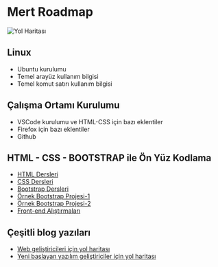 # Mert Roadmap

![Yol Haritası](https://cdn.webrazzi.com/uploads/2017/05/roadmap.jpg)

## Linux

- Ubuntu kurulumu
- Temel arayüz kullanım bilgisi
- Temel komut satırı kullanım bilgisi

## Çalışma Ortamı Kurulumu

- VSCode kurulumu ve HTML-CSS için bazı eklentiler
- Firefox için bazı eklentiler
- Github

## HTML - CSS - BOOTSTRAP ile Ön Yüz Kodlama

- [HTML Dersleri](https://www.youtube.com/playlist?list=PLfAfrKyDRWrG7tK01yW92A2j7Ou0qpOFm)
- [CSS Dersleri](https://www.youtube.com/playlist?list=PLfAfrKyDRWrFYc77WNfwQpS9-DBBdir_I)
- [Bootstrap Dersleri](https://www.youtube.com/channel/UCkErbHqu0C9UKB5QLdsGuag)
- [Örnek Bootstrap Projesi-1](https://www.youtube.com/watch?v=kLby3L7u-NQ)
- [Örnek Bootstrap Projesi-2](https://www.youtube.com/watch?v=V1hsRL4sIEY)
- [Front-end Alıştırmaları](https://www.youtube.com/playlist?list=PLfAfrKyDRWrFg0byGVf_uJxyPPumWDSRA)

## Çeşitli blog yazıları

- [Web geliştiricileri için yol haritası](https://github.com/kamranahmedse/developer-roadmap/tree/master/translations/turkish)
- [Yeni başlayan yazılım geliştiriciler için yol haritası](https://webrazzi.com/2017/05/30/yeni-baslayan-yazilim-gelistiriciler-icin-yol-haritasi/)
